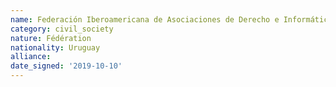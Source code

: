 ```yaml
---
name: Federación Iberoamericana de Asociaciones de Derecho e Informática, A.C.
category: civil_society
nature: Fédération
nationality: Uruguay
alliance: 
date_signed: '2019-10-10'
---
```

    